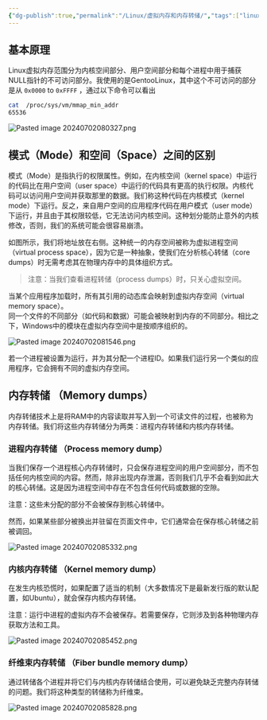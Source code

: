 ```yaml
---
{"dg-publish":true,"permalink":"/Linux/虚拟内存和内存转储/","tags":["linux","gardenEntry"]}
---
```



## 基本原理

Linux虚拟内存范围分为内核空间部分、用户空间部分和每个进程中用于捕获NULL指针的不可访问部分。我使用的是GentooLinux，其中这个不可访问的部分是从 `0x0000` to `0xFFFF` ，通过以下命令可以看出

```bash
cat  /proc/sys/vm/mmap_min_addr
65536
```

![Pasted image 20240702080327.png](/img/user/Linux/assert/Pasted%20image%2020240702080327.png)

## 模式（Mode）和空间（Space）之间的区别

模式（Mode）是指执行的权限属性。例如，在内核空间（kernel space）中运行的代码比在用户空间（user space）中运行的代码具有更高的执行权限。内核代码可以访问用户空间并获取那里的数据。我们称这种代码在内核模式（kernel mode）下运行。反之，来自用户空间的应用程序代码在用户模式（user mode）下运行，并且由于其权限较低，它无法访问内核空间。这种划分能防止意外的内核修改，否则，我们的系统可能会很容易崩溃。

如图所示，我们将地址放在右侧。这种统一的内存空间被称为虚拟进程空间（virtual process space），因为它是一种抽象，使我们在分析核心转储（core dumps）时无需考虑其在物理内存中的具体组织方式。

> 注意：当我们查看进程转储（process dumps）时，只关心虚拟空间。

当某个应用程序加载时，所有其引用的动态库会映射到虚拟内存空间（virtual memory space）。  
同一个文件的不同部分（如代码和数据）可能会被映射到内存的不同部分。相比之下，Windows中的模块在虚拟内存空间中是按顺序组织的。

![Pasted image 20240702081546.png](/img/user/Linux/assert/Pasted%20image%2020240702081546.png)

若一个进程被设置为运行，并为其分配一个进程ID。如果我们运行另一个类似的应用程序，它会拥有不同的虚拟内存空间。

## 内存转储 （Memory dumps）

内存转储技术上是将RAM中的内容读取并写入到一个可读文件的过程，也被称为内存转储。我们将这些内存转储分为两类：进程内存转储和内核内存转储。


### 进程内存转储 （Process memory dump）

当我们保存一个进程核心内存转储时，只会保存进程空间的用户空间部分，而不包括任何内核空间的内容。然而，除非出现内存泄漏，否则我们几乎不会看到如此大的核心转储。这是因为进程空间中存在不包含任何代码或数据的空隙。

注意：这些未分配的部分不会被保存到核心转储中。

然而，如果某些部分被换出并驻留在页面文件中，它们通常会在保存核心转储之前被调回。

![Pasted image 20240702085332.png](/img/user/Linux/assert/Pasted%20image%2020240702085332.png)

### 内核内存转储 （Kernel memory dump）

在发生内核恐慌时，如果配置了适当的机制（大多数情况下是最新发行版的默认配置，如Ubuntu），就会保存内核内存转储。

注意：运行中进程的虚拟内存不会被保存。若需要保存，它则涉及到各种物理内存获取方法和工具。

![Pasted image 20240702085452.png](/img/user/Linux/assert/Pasted%20image%2020240702085452.png)

### 纤维束内存转储 （Fiber bundle memory dump）

通过转储各个进程并将它们与内核内存转储结合使用，可以避免缺乏完整内存转储的问题。我们将这种类型的转储称为纤维束。

![Pasted image 20240702085828.png](/img/user/Linux/assert/Pasted%20image%2020240702085828.png)
